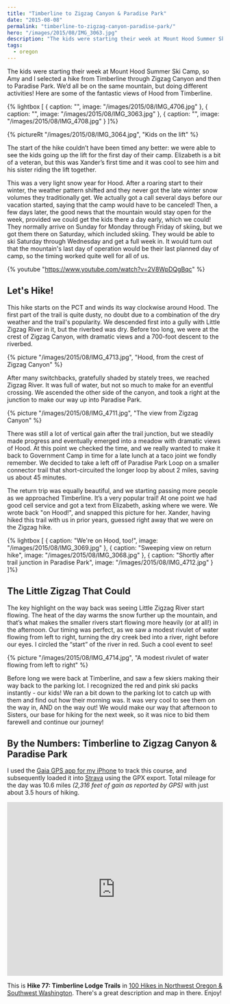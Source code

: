 ```yaml
---
title: "Timberline to Zigzag Canyon & Paradise Park"
date: "2015-08-08"
permalink: "timberline-to-zigzag-canyon-paradise-park/"
hero: "/images/2015/08/IMG_3063.jpg"
description: "The kids were starting their week at Mount Hood Summer Ski Camp, so Amy and I selected a hike from Timberline through Zigzag Canyon and then to Paradise Park."
tags:
  - oregon
---
```


The kids were starting their week at Mount Hood Summer Ski Camp, so Amy and I selected a hike from Timberline through Zigzag Canyon and then to Paradise Park. We’d all be on the same mountain, but doing different activities! Here are some of the fantastic views of Hood from Timberline.

{% lightbox [
    { caption: "", image: "/images/2015/08/IMG_4706.jpg" },
    { caption: "", image: "/images/2015/08/IMG_3063.jpg" },
    { caption: "", image: "/images/2015/08/IMG_4708.jpg" }
]%}

{% pictureRt "/images/2015/08/IMG_3064.jpg", "Kids on the lift" %}

The start of the hike couldn’t have been timed any better: we were able to see the kids going up the lift for the first day of their camp. Elizabeth is a bit of a veteran, but this was Xander’s first time and it was cool to see him and his sister riding the lift together.

This was a very light snow year for Hood. After a roaring start to their winter, the weather pattern shifted and they never got the late winter snow volumes they traditionally get. We actually got a call several days before our vacation started, saying that the camp would have to be canceled! Then, a few days later, the good news that the mountain would stay open for the week, provided we could get the kids there a day early, which we could! They normally arrive on Sunday for Monday through Friday of skiing, but we got them there on Saturday, which included skiing. They would be able to ski Saturday through Wednesday and get a full week in. It would turn out that the mountain's last day of operation would be their last planned day of camp, so the timing worked quite well for all of us.

{% youtube "https://www.youtube.com/watch?v=2V8WpDQgBqc" %}

## Let's Hike!

This hike starts on the PCT and winds its way clockwise around Hood. The first part of the trail is quite dusty, no doubt due to a combination of the dry weather and the trail's popularity. We descended first into a gully with Little Zigzag River in it, but the riverbed was dry. Before too long, we were at the crest of Zigzag Canyon, with dramatic views and a 700-foot descent to the riverbed.

{% picture "/images/2015/08/IMG_4713.jpg", "Hood, from the crest of Zigzag Canyon" %}

After many switchbacks, gratefully shaded by stately trees, we reached Zigzag River. It was full of water, but not so much to make for an eventful crossing. We ascended the other side of the canyon, and took a right at the junction to make our way up into Paradise Park.

{% picture "/images/2015/08/IMG_4711.jpg", "The view from Zigzag Canyon" %}

There was still a lot of vertical gain after the trail junction, but we steadily made progress and eventually emerged into a meadow with dramatic views of Hood. At this point we checked the time, and we really wanted to make it back to Government Camp in time for a late lunch at a taco joint we fondly remember. We decided to take a left off of Paradise Park Loop on a smaller connector trail that short-circuited the longer loop by about 2 miles, saving us about 45 minutes.

The return trip was equally beautiful, and we starting passing more people as we approached Timberline. It’s a very popular trail! At one point we had good cell service and got a text from Elizabeth, asking where we were. We wrote back "on Hood!", and snapped this picture for her. Xander, having hiked this trail with us in prior years, guessed right away that we were on the Zigzag hike.

{% lightbox [
    { caption: "We're on Hood, too!", image: "/images/2015/08/IMG_3069.jpg" },
    { caption: "Sweeping view on return hike", image: "/images/2015/08/IMG_3068.jpg" },
    { caption: "Shortly after trail junction in Paradise Park", image: "/images/2015/08/IMG_4712.jpg" }
]%}

## The Little Zigzag That Could

The key highlight on the way back was seeing Little Zigzag River start flowing. The heat of the day warms the snow further up the mountain, and that’s what makes the smaller rivers start flowing more heavily (or at all!) in the afternoon. Our timing was perfect, as we saw a modest rivulet of water flowing from left to right, turning the dry creek bed into a river, right before our eyes. I circled the “start” of the river in red. Such a cool event to see!

{% picture "/images/2015/08/IMG_4714.jpg", "A modest rivulet of water flowing from left to right" %}

Before long we were back at Timberline, and saw a few skiers making their way back to the parking lot. I recognized the red and pink ski packs instantly - our kids! We ran a bit down to the parking lot to catch up with them and find out how their morning was. It was very cool to see them on the way in, AND on the way out! We would make our way that afternoon to Sisters, our base for hiking for the next week, so it was nice to bid them farewell and continue our journey!

## By the Numbers: Timberline to Zigzag Canyon & Paradise Park

I used the [Gaia GPS app for my iPhone](https://www.gaiagps.com) to track this course, and subsequently loaded it into [Strava](https://www.strava.com/activities/371465262) using the GPX export. Total mileage for the day was 10.6 miles _(2,316 feet of gain as reported by GPS)_ with just about 3.5 hours of hiking.

<iframe src="https://www.strava.com/activities/371465262/embed/4174c6b35ec6d909fec6a25c39da6616a5f216b0" width="100%" height="405" frameborder="0" scrolling="no"></iframe>

This is **Hike 77: Timberline Lodge Trails** in [100 Hikes in Northwest Oregon & Southwest Washington](http://www.amazon.com/gp/product/1939312000/ref=as_li_tl?ie=UTF8&camp=1789&creative=390957&creativeASIN=1939312000&linkCode=as2&tag=lunchtaker-20&linkId=G7LCUJOU434YIRPS). There's a great description and map in there. Enjoy!
